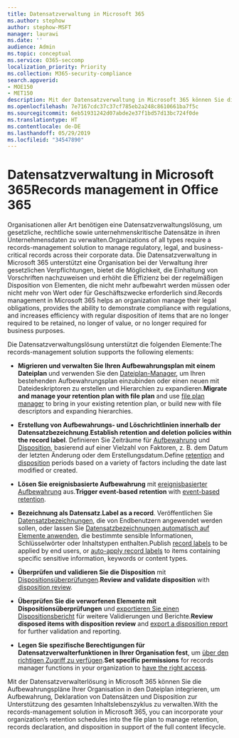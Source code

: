 ```yaml
---
title: Datensatzverwaltung in Microsoft 365
ms.author: stephow
author: stephow-MSFT
manager: laurawi
ms.date: ''
audience: Admin
ms.topic: conceptual
ms.service: O365-seccomp
localization_priority: Priority
ms.collection: M365-security-compliance
search.appverid:
- MOE150
- MET150
description: Mit der Datensatzverwaltung in Microsoft 365 können Sie die spezifischen Aufbewahrungszeitpläne Ihrer Organisation in einen Aktenplan einbinden, um Aufbewahrung, Deklaration von Datensätzen und Disposition zur Unterstützung des gesamten Inhaltslebenszyklus zu verwalten.
ms.openlocfilehash: 7e7167cdc37c37cf785eb2a248c8610661ba7f5c
ms.sourcegitcommit: 6eb51931242d07abde2e37f1bd57d13bc724f0de
ms.translationtype: HT
ms.contentlocale: de-DE
ms.lasthandoff: 05/29/2019
ms.locfileid: "34547890"
---
```

# <a name="records-management-in-microsoft-365"></a><span data-ttu-id="6c938-103">Datensatzverwaltung in Microsoft 365</span><span class="sxs-lookup"><span data-stu-id="6c938-103">Records management in Office 365</span></span>

<span data-ttu-id="6c938-104">Organisationen aller Art benötigen eine Datensatzverwaltungslösung, um gesetzliche, rechtliche sowie unternehmenskritische Datensätze in ihren Unternehmensdaten zu verwalten.</span><span class="sxs-lookup"><span data-stu-id="6c938-104">Organizations of all types require a records-management solution to manage regulatory, legal, and business-critical records across their corporate data.</span></span> <span data-ttu-id="6c938-105">Die Datensatzverwaltung in Microsoft 365 unterstützt eine Organisation bei der Verwaltung ihrer gesetzlichen Verpflichtungen, bietet die Möglichkeit, die Einhaltung von Vorschriften nachzuweisen und erhöht die Effizienz bei der regelmäßigen Disposition von Elementen, die nicht mehr aufbewahrt werden müssen oder nicht mehr von Wert oder für Geschäftszwecke erforderlich sind.</span><span class="sxs-lookup"><span data-stu-id="6c938-105">Records management in Microsoft 365 helps an organization manage their legal obligations, provides the ability to demonstrate compliance with regulations, and increases efficiency with regular disposition of items that are no longer required to be retained, no longer of value, or no longer required for business purposes.</span></span>

<span data-ttu-id="6c938-106">Die Datensatzverwaltungslösung unterstützt die folgenden Elemente:</span><span class="sxs-lookup"><span data-stu-id="6c938-106">The records-management solution supports the following elements:</span></span>

-   <span data-ttu-id="6c938-107">**Migrieren und verwalten Sie Ihren Aufbewahrungsplan mit einem Dateiplan** und verwenden Sie den [Dateiplan-Manager](file-plan-manager.md), um Ihren bestehenden Aufbewahrungsplan einzubinden oder einen neuen mit Dateideskriptoren zu erstellen und Hierarchien zu expandieren.</span><span class="sxs-lookup"><span data-stu-id="6c938-107">**Migrate and manage your retention plan with file plan** and use [file plan manager](file-plan-manager.md) to bring in your existing retention plan, or build new with file descriptors and expanding hierarchies.</span></span>

-   <span data-ttu-id="6c938-108">**Erstellung von Aufbewahrungs- und Löschrichtlinien innerhalb der Datensatzbezeichnung**.</span><span class="sxs-lookup"><span data-stu-id="6c938-108">**Establish retention and deletion policies within the record label**.</span></span> <span data-ttu-id="6c938-109">Definieren Sie Zeiträume für [Aufbewahrung](retention-policies.md#retaining-content-for-a-specific-period-of-time) und [Disposition](retention-policies.md#deleting-content-thats-older-than-a-specific-age), basierend auf einer Vielzahl von Faktoren, z. B. dem Datum der letzten Änderung oder dem Erstellungsdatum.</span><span class="sxs-lookup"><span data-stu-id="6c938-109">Define [retention](retention-policies.md#retaining-content-for-a-specific-period-of-time) and [disposition](retention-policies.md#deleting-content-thats-older-than-a-specific-age) periods based on a variety of factors including the date last modified or created.</span></span>

-   <span data-ttu-id="6c938-110">**Lösen Sie ereignisbasierte Aufbewahrung** mit [ereignisbasierter Aufbewahrung](event-driven-retention.md) aus.</span><span class="sxs-lookup"><span data-stu-id="6c938-110">**Trigger event-based retention** with [event-based retention](event-driven-retention.md).</span></span>

-   <span data-ttu-id="6c938-111">**Bezeichnung als Datensatz**.</span><span class="sxs-lookup"><span data-stu-id="6c938-111">**Label as a record**.</span></span> <span data-ttu-id="6c938-112">Veröffentlichen Sie [Datensatzbezeichnungen](labels.md#using-retention-labels-for-records-management), die von Endbenutzern angewendet werden sollen, oder lassen Sie [Datensatzbezeichnungen automatisch auf Elemente anwenden](labels.md#applying-a-retention-label-automatically-based-on-conditions), die bestimmte sensible Informationen, Schlüsselwörter oder Inhaltstypen enthalten.</span><span class="sxs-lookup"><span data-stu-id="6c938-112">Publish [record labels](labels.md#using-retention-labels-for-records-management) to be applied by end users, or [auto-apply record labels](labels.md#applying-a-retention-label-automatically-based-on-conditions) to items containing specific sensitive information, keywords or content types.</span></span>

-   <span data-ttu-id="6c938-113">**Überprüfen und validieren Sie die Disposition** mit [Dispositionsüberprüfungen](disposition-reviews.md).</span><span class="sxs-lookup"><span data-stu-id="6c938-113">**Review and validate disposition** with [disposition review](disposition-reviews.md).</span></span>

-   <span data-ttu-id="6c938-114">**Überprüfen Sie die verworfenen Elemente mit Dispositionsüberprüfungen** und [exportieren Sie einen Dispositionsbericht](disposition-reviews.md#export-the-disposition-items) für weitere Validierungen und Berichte.</span><span class="sxs-lookup"><span data-stu-id="6c938-114">**Review disposed items with disposition review** and [export a disposition report](disposition-reviews.md#export-the-disposition-items) for further validation and reporting.</span></span>

-   <span data-ttu-id="6c938-115">**Legen Sie spezifische Berechtigungen für Datensatzverwalterfunktionen in Ihrer Organisation fest**, um [über den richtigen Zugriff zu verfügen](permissions-in-the-security-and-compliance-center.md).</span><span class="sxs-lookup"><span data-stu-id="6c938-115">**Set specific permissions** for records manager functions in your organization to [have the right access](permissions-in-the-security-and-compliance-center.md).</span></span>

<span data-ttu-id="6c938-116">Mit der Datensatzverwalterlösung in Microsoft 365 können Sie die Aufbewahrungspläne Ihrer Organisation in den Dateiplan integrieren, um Aufbewahrung, Deklaration von Datensätzen und Disposition zur Unterstützung des gesamten Inhaltslebenszyklus zu verwalten.</span><span class="sxs-lookup"><span data-stu-id="6c938-116">With the records-management solution in Microsoft 365, you can incorporate your organization’s retention schedules into the file plan to manage retention, records declaration, and disposition in support of the full content lifecycle.</span></span> 
